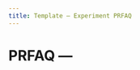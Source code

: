 ```yaml
---
title: Template — Experiment PRFAQ
---
```


# PRFAQ — <Title>

Owner: <Name/Group> • Category: <Workflow & Stack | Role Evolution | Team Topology> • Framework: Hybrid  
Dates: <start> → <decision>

## 1) Press note (internal)
<Why now; concrete outcome this quarter.>

## 2) What we’re shipping (scope & date)
<Scope, systems in/out, target date, crew.>

## 3) Baseline (period; sources)
<Paste baseline rows; link to data.>

## 4) Measures (3 only) and targets
- <Measure> — Baseline X → Target Y by <date> (source)
- <Measure> — …
- <Measure> — …

## 5) What we will not do
<De‑scopes.>

## 6) Risks & controls
<Risk → Control • Policy ref>

## 7) Timeline & owners
<Weeks or sprints with named owners.>

## 8) FAQ (short answers)
<Q/A…>

## 9) Go/No‑Go rule & decision date
<Exact rule; who decides.>

## 10) Evidence & links
<Repo; PRs; dashboards; policies.>
